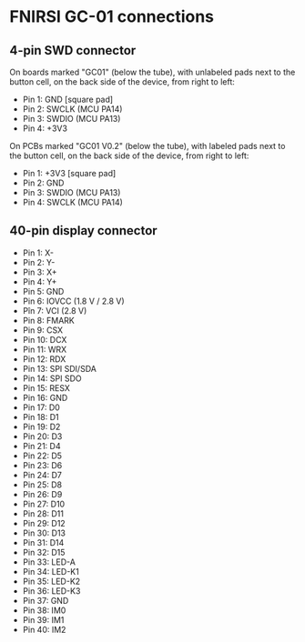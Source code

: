# FNIRSI GC-01 connections

## 4-pin SWD connector

On boards marked "GC01" (below the tube), with unlabeled pads next to the button cell, on the back side of the device, from right to left:

* Pin 1: GND \[square pad\]
* Pin 2: SWCLK (MCU PA14)
* Pin 3: SWDIO (MCU PA13)
* Pin 4: +3V3

On PCBs marked "GC01 V0.2" (below the tube), with labeled pads next to the button cell, on the back side of the device, from right to left:

* Pin 1: +3V3 \[square pad\]
* Pin 2: GND
* Pin 3: SWDIO (MCU PA13)
* Pin 4: SWCLK (MCU PA14)

## 40-pin display connector

* Pin 1: X-
* Pin 2: Y-
* Pin 3: X+
* Pin 4: Y+
* Pin 5: GND
* Pin 6: IOVCC (1.8 V / 2.8 V)
* Pîn 7: VCI (2.8 V)
* Pin 8: FMARK
* Pin 9: CSX
* Pin 10: DCX
* Pin 11: WRX
* Pin 12: RDX
* Pin 13: SPI SDI/SDA
* Pin 14: SPI SDO
* Pin 15: RESX
* Pin 16: GND
* Pin 17: D0
* Pin 18: D1
* Pin 19: D2
* Pin 20: D3
* Pin 21: D4
* Pin 22: D5
* Pin 23: D6
* Pin 24: D7
* Pin 25: D8
* Pin 26: D9
* Pin 27: D10
* Pin 28: D11
* Pin 29: D12
* Pin 30: D13
* Pin 31: D14
* Pin 32: D15
* Pin 33: LED-A
* Pin 34: LED-K1
* Pin 35: LED-K2
* Pin 36: LED-K3
* Pin 37: GND
* Pin 38: IM0
* Pin 39: IM1
* Pin 40: IM2
